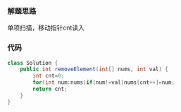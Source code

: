 ### 解题思路
单项扫描，移动指针cnt读入

### 代码

```java
class Solution {
    public int removeElement(int[] nums, int val) {
		int cnt=0;
		for(int num:nums)if(num!=val)nums[cnt++]=num;		
		return cnt;
    }
}
```
